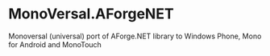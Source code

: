 MonoVersal.AForgeNET
====================

Monoversal (universal) port of AForge.NET library to Windows Phone, Mono for Android and MonoTouch